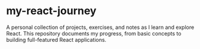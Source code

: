 # my-react-journey
A personal collection of projects, exercises, and notes as I learn and explore React. This repository documents my progress, from basic concepts to building full-featured React applications.
